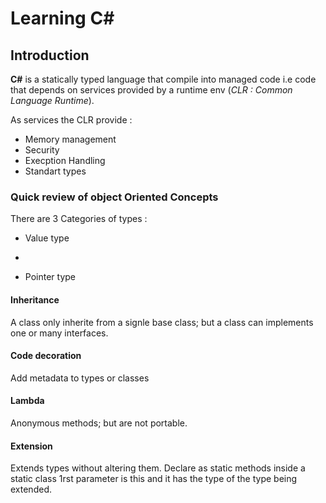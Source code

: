 # Learning C#

## Introduction 

**C#** is a statically typed language that compile into managed code i.e code that depends on services provided by a runtime env (*CLR : Common Language Runtime*).

As services the CLR provide :
* Memory management
* Security
* Execption Handling
* Standart types

### Quick review of object Oriented Concepts

There are 3 Categories of types : 
* Value type
* 

* Pointer type


#### Inheritance
A class only inherite from a signle base class; but a class can implements one or many interfaces.

#### Code decoration
Add metadata to types or classes

#### Lambda

Anonymous methods; but are not portable.

#### Extension 
Extends types without altering them.
Declare as static methods inside a static class
1rst parameter is this and it has the type of the type being extended.


